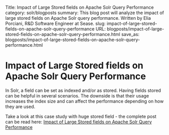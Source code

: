 Title: Impact of Large Stored fields on Apache Solr Query Performance
category: solr/blogposts
summary: This blog post will analyze the impact of large stored fields on Apache Solr query performance. Written by Elia Porciani, R&D Software Engineer at Sease.
slug: impact-of-large-stored-fields-on-apache-solr-query-performance
URL: blogposts/impact-of-large-stored-fields-on-apache-solr-query-performance.html
save_as: blogposts/impact-of-large-stored-fields-on-apache-solr-query-performance.html

# Impact of Large Stored fields on Apache Solr Query Performance

In Solr, a field can be set as indexed and/or as stored.
Having fields stored can be helpful in several scenarios. The downside is that their usage increases the index size and can affect the performance depending on how they are used.

Take a look at this case study with huge stored field - the complete post can be read here: [Impact of Large Stored fields on Apache Solr Query Performance](https://sease.io/2022/12/impact-of-large-stored-fields-on-apache-solr-query-performance.html)
